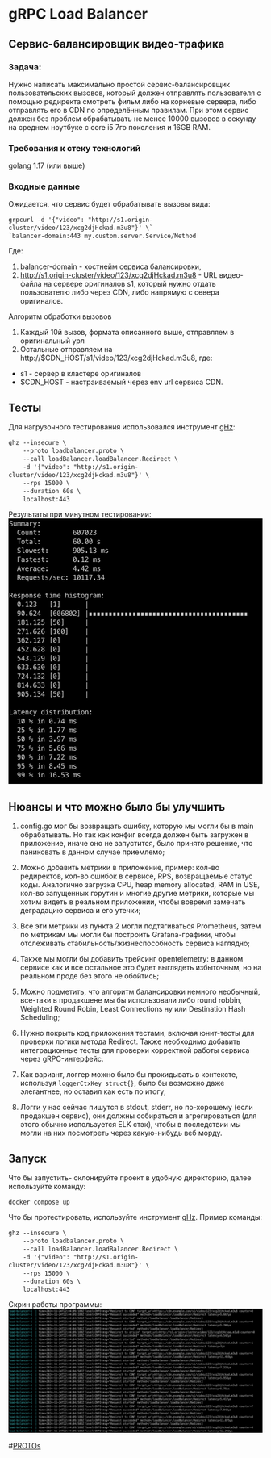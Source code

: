 # gRPC Load Balancer

## Сервис-балансировщик видео-трафика

### Задача:

Нужно написать максимально простой сервис-балансировщик пользовательских вызовов, который должен отправлять пользователя с помощью редиректа смотреть фильм либо на корневые сервера, либо отправлять его в CDN по определённым правилам.
При этом сервис должен без проблем обрабатывать не менее 10000 вызовов в секунду
на среднем ноутбуке с core i5 7го поколения и 16GB RAM.

### Требования к стеку технологий

golang 1.17 (или выше)

### Входные данные

Ожидается, что сервис будет обрабатывать вызовы вида:

```
grpcurl -d '{"video": "http://s1.origin-cluster/video/123/xcg2djHckad.m3u8"}' \`
`balancer-domain:443 my.custom.server.Service/Method
```

Где:
1. balancer-domain - хостнейм сервиса балансировки,
2. http://s1.origin-cluster/video/123/xcg2djHckad.m3u8 - URL видео-файла на
сервере оригиналов s1, который нужно отдать пользователю либо через CDN,
либо напрямую с севера оригиналов.

Алгоритм обработки вызовов 
1. Каждый 10й вызов, формата описанного выше, отправляем в оригинальный урл
2. Остальные отправляем на http://$CDN_HOST/s1/video/123/xcg2djHckad.m3u8,
где:
+ s1 - сервер в кластере оригиналов
+ $CDN_HOST - настраиваемый через env url сервиса CDN.

## Тесты

Для нагрузочного тестирования использовался инструмент [gHz](https://github.com/bojand/ghz):
```
ghz --insecure \                                                                 
    --proto loadbalancer.proto \
    --call loadBalancer.loadBalancer.Redirect \
    -d '{"video": "http://s1.origin-cluster/video/123/xcg2djHckad.m3u8"}' \
    --rps 15000 \
    --duration 60s \
    localhost:443
```
Результаты при минутном тестировании: 
![load_test](https://github.com/GarryStalker/LoadBalancerr/blob/main/pics/loadTest.jpg?raw=true)
## Нюансы и что можно было бы улучшить

1. config.go мог бы возвращать ошибку, которую мы могли бы в main обрабатывать. Но так как конфиг всегда должен быть загружен в приложение, иначе оно не запустится, было принято решение, что паниковать в данном случае приемлемо;

2. Можно добавить метрики в приложение, пример: кол-во редиректов, кол-во ошибок в сервисе, RPS, возвращаемые статус коды. Аналогично загрузка CPU, heap memory allocated, RAM in USE, кол-во запущенных горутин и многие другие метрики, которые мы хотим видеть в реальном приложении, чтобы вовремя замечать деградацию сервиса и его утечки;

3. Все эти метрики из пункта 2 могли подтягиваться Prometheus, затем по метрикам мы могли бы построить Grafana-графики, чтобы отслеживать стабильность/жизнеспособность сервиса наглядно;

4. Также мы могли бы добавить трейсинг opentelemetry: в данном сервисе как и все остальное это будет выглядеть избыточным, но на реальном проде без этого не обойтись;

5. Можно подметить, что алгоритм балансировки немного необычный, все-таки в продакшене мы бы использовали либо round robbin, Weighted Round Robin, Least Connections ну или Destination Hash Scheduling;
   
6. Нужно покрыть код приложения тестами, включая юнит-тесты для проверки логики метода Redirect. Также необходимо добавить интеграционные тесты для проверки корректной работы сервиса через gRPC-интерфейс.

7. Как вариант, логгер можно было бы прокидывать в контексте, используя `loggerCtxKey struct{}`, было бы возможно даже элегантнее, но оставил как есть по итогу;

8. Логги у нас сейчас пишутся в stdout, stderr, но по-хорошему (если продакшен сервис), они должны собираться и агрегироваться (для этого обычно используется ELK стэк), чтобы в последствии мы могли на них посмотреть через какую-нибудь веб морду.

## Запуск
Что бы запустить- склонируйте проект в удобную директорию, далее используйте команду: 
```
docker compose up
```

Что бы протестировать, используйте инструмент [gHz](https://github.com/bojand/ghz).
Пример команды:
```
ghz --insecure \                                                                 
    --proto loadbalancer.proto \
    --call loadBalancer.loadBalancer.Redirect \
    -d '{"video": "http://s1.origin-cluster/video/123/xcg2djHckad.m3u8"}' \
    --rps 15000 \
    --duration 60s \
    localhost:443
```
Скрин работы программы: 
![in_progress](https://github.com/GarryStalker/LoadBalancerr/blob/main/pics/inProgress.jpg?raw=true)

#[PROTOs](https://github.com/GarryStalker/loadBalancer_protos)
